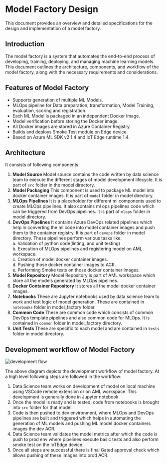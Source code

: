 # Model Factory Design

This document provides an overview and detailed specifications for the design and implementation of a model factory. 

## Introduction

The model factory is a system that automates the end-to-end process of developing, training, deploying, and managing machine learning models. This document outlines the architecture, components, and workflow of the model factory, along with the necessary requirements and considerations.

## Features of Model Factory

- Supports generation of multiple ML Models.  
- MLOps pipeline for Data preparation, transformation, Model Training, evaluation, scoring and registration.  
- Each ML Model is packaged in an independent Docker Image.  
- Model verification before storing the Docker image.  
- All Docker images are stored in Azure Container Registry.  
- Builds and deploys Smoke Test module on Edge device.  
- Based on Azure ML SDK v2 1.4 and IoT Edge runtime 1.4.  

## Architecture

It consists of following components:

1. **Model Source**
   Model source contains the code written by data science team to execute the different stages of model development lifecycle. It is part of `src` folder in the model directory.
1. **Model Packaging**
   This component is used to package ML model into docker container images. It is part of `model` folder in model directory.
1. **MLOps Pipelines**
   It is a placeholder for different ml components used to create MLOps pipelines. It also contains ml ops pipelines code which can be triggered from DevOps pipelines. It is part of `mlops` folder in model directory.
1. **DevOps Pipelines**
   It contains Azure DevOps related pipelines which help in converting the ml code into model container images and push them to the container registry. It is part of `devops` folder in model directory. These pipelines perform various tasks like:  
   a. Validation of python code(linting, and unit testing)  
   b. Execution of MLOps pipelines and registering model on AML workspace.  
   c. Creation of model docker container images.  
   d. Pushing those docker container images to ACR.  
   e. Performing Smoke tests on those docker   container images.  
1. **Model Repository**
   Model Repository is part of AML workspace which store all the models generated by MLOps pipelines.
1. **Docker Container Repository**
   It stores all the model docker container images.
1. **Notebooks**
   These are Jupyter notebooks used by data science team to work and test logic of model generation. These are contained in `notebooks` folder in model_factory folder.
1. **Common Code**
   These are common code which consists of common DevOps template pipelines and also common code for MLOps. It is contained in `common` folder in model_factory directory.
1. **Unit Tests**
   These are specific to each model and are contained in `tests` folder in model directory.

## Development workflow of Model Factory  

![development flow](/docs/assets/images/model_factory_design.jpg)

The above diagram depicts the development workflow of model factory. At a high level following steps are followed in the workflow:

1. Data Science team works on development of model on local machine using VSCode remote extension or on AML workspace. This development is generally done in Jupyter notebook.
1. Once the model is ready and is tested, code from notebooks is brought into `src` folder for that model.
1. Code is then pushed to dev environment, where MLOps and DevOps pipelines are built and triggered which helps in automating the generation of ML models and pushing ML model docker containers images the dev ACR.
1. Data Science team validates the model metrics after which the code is push to prod env where pipelines execute basic tests and also perform smoke test on the IoTEdge device.
1. Once all steps are successful there is final Gated approval check which allows pushing of these images into prod ACR.

